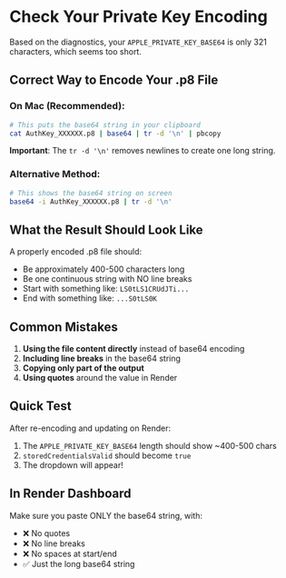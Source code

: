 # Check Your Private Key Encoding

Based on the diagnostics, your `APPLE_PRIVATE_KEY_BASE64` is only 321 characters, which seems too short.

## Correct Way to Encode Your .p8 File

### On Mac (Recommended):
```bash
# This puts the base64 string in your clipboard
cat AuthKey_XXXXXX.p8 | base64 | tr -d '\n' | pbcopy
```

**Important**: The `tr -d '\n'` removes newlines to create one long string.

### Alternative Method:
```bash
# This shows the base64 string on screen
base64 -i AuthKey_XXXXXX.p8 | tr -d '\n'
```

## What the Result Should Look Like

A properly encoded .p8 file should:
- Be approximately 400-500 characters long
- Be one continuous string with NO line breaks
- Start with something like: `LS0tLS1CRUdJTi...`
- End with something like: `...S0tLS0K`

## Common Mistakes

1. **Using the file content directly** instead of base64 encoding
2. **Including line breaks** in the base64 string
3. **Copying only part of the output**
4. **Using quotes** around the value in Render

## Quick Test

After re-encoding and updating on Render:
1. The `APPLE_PRIVATE_KEY_BASE64` length should show ~400-500 chars
2. `storedCredentialsValid` should become `true`
3. The dropdown will appear!

## In Render Dashboard

Make sure you paste ONLY the base64 string, with:
- ❌ No quotes
- ❌ No line breaks
- ❌ No spaces at start/end
- ✅ Just the long base64 string